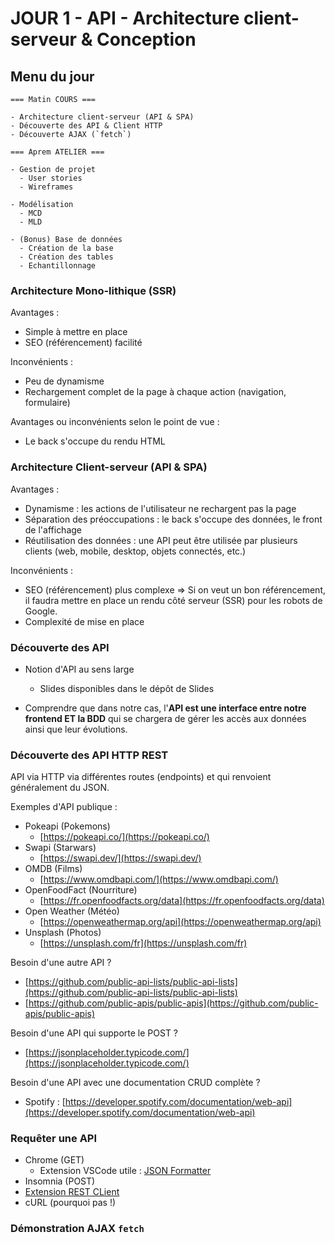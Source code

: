 # JOUR 1 - API - Architecture client-serveur & Conception

## Menu du jour

```text
=== Matin COURS ===

- Architecture client-serveur (API & SPA)
- Découverte des API & Client HTTP
- Découverte AJAX (`fetch`)

=== Aprem ATELIER ===

- Gestion de projet
  - User stories
  - Wireframes

- Modélisation
  - MCD
  - MLD

- (Bonus) Base de données
  - Création de la base
  - Création des tables
  - Echantillonnage
```

### Architecture Mono-lithique (SSR)

Avantages :
- Simple à mettre en place
- SEO (référencement) facilité

Inconvénients :
- Peu de dynamisme
- Rechargement complet de la page à chaque action (navigation, formulaire)

Avantages ou inconvénients selon le point de vue :
- Le back s'occupe du rendu HTML

### Architecture Client-serveur (API & SPA)

Avantages :

- Dynamisme : les actions de l'utilisateur ne rechargent pas la page
- Séparation des préoccupations : le back s'occupe des données, le front de l'affichage
- Réutilisation des données : une API peut être utilisée par plusieurs clients (web, mobile, desktop, objets connectés, etc.)

Inconvénients :

- SEO (référencement) plus complexe => Si on veut un bon référencement, il faudra mettre en place un rendu côté serveur (SSR) pour les robots de Google.
- Complexité de mise en place



### Découverte des API

- Notion d'API au sens large
  - Slides disponibles dans le dépôt de Slides

- Comprendre que dans notre cas, l'**API est une interface entre notre frontend ET la BDD** qui se chargera de gérer les accès aux données ainsi que leur évolutions.

### Découverte des API HTTP REST

API via HTTP via différentes routes (endpoints) et qui renvoient généralement du JSON.

Exemples d'API publique :

- Pokeapi (Pokemons)
  - [https://pokeapi.co/](https://pokeapi.co/)
- Swapi (Starwars)
  - [https://swapi.dev/](https://swapi.dev/)
- OMDB (Films)
  - [https://www.omdbapi.com/](https://www.omdbapi.com/)
- OpenFoodFact (Nourriture)
  - [https://fr.openfoodfacts.org/data](https://fr.openfoodfacts.org/data)
- Open Weather (Météo)
  - [https://openweathermap.org/api](https://openweathermap.org/api)
- Unsplash (Photos)
  - [https://unsplash.com/fr](https://unsplash.com/fr)

Besoin d'une autre API ?

- [https://github.com/public-api-lists/public-api-lists](https://github.com/public-api-lists/public-api-lists)
- [https://github.com/public-apis/public-apis](https://github.com/public-apis/public-apis)

Besoin d'une API qui supporte le POST ?

- [https://jsonplaceholder.typicode.com/](https://jsonplaceholder.typicode.com/)

Besoin d'une API avec une documentation CRUD complète ?

- Spotify : [https://developer.spotify.com/documentation/web-api](https://developer.spotify.com/documentation/web-api)

### Requêter une API

- Chrome (GET)
  - Extension VSCode utile : [JSON Formatter](https://chrome.google.com/webstore/search/JSON)
- Insomnia (POST)
- [Extension REST CLient](https://marketplace.visualstudio.com/items?itemName=humao.rest-client)
- cURL (pourquoi pas !)

### Démonstration AJAX `fetch`
